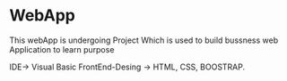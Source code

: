# WebApp
This webApp is undergoing Project Which is used to build bussness web Application to learn purpose

IDE-> Visual Basic
FrontEnd-Desing -> HTML, CSS, BOOSTRAP.
